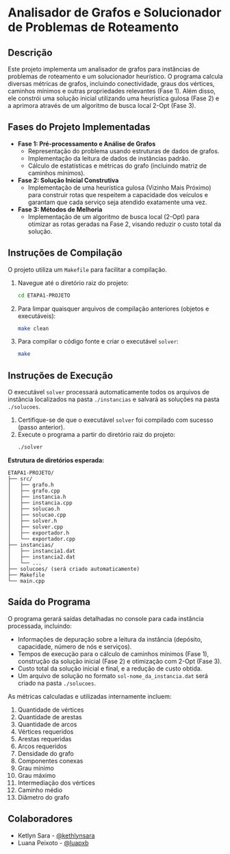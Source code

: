 # Analisador de Grafos e Solucionador de Problemas de Roteamento

## Descrição

Este projeto implementa um analisador de grafos para instâncias de problemas de roteamento e um solucionador heurístico. O programa calcula diversas métricas de grafos, incluindo conectividade, graus dos vértices, caminhos mínimos e outras propriedades relevantes (Fase 1). Além disso, ele constrói uma solução inicial utilizando uma heurística gulosa (Fase 2) e a aprimora através de um algoritmo de busca local 2-Opt (Fase 3).

## Fases do Projeto Implementadas

  * **Fase 1: Pré-processamento e Análise de Grafos**
      * Representação do problema usando estruturas de dados de grafos.
      * Implementação da leitura de dados de instâncias padrão.
      * Cálculo de estatísticas e métricas do grafo (incluindo matriz de caminhos mínimos).
  * **Fase 2: Solução Inicial Construtiva**
      * Implementação de uma heurística gulosa (Vizinho Mais Próximo) para construir rotas que respeitem a capacidade dos veículos e garantam que cada serviço seja atendido exatamente uma vez.
  * **Fase 3: Métodos de Melhoria**
      * Implementação de um algoritmo de busca local (2-Opt) para otimizar as rotas geradas na Fase 2, visando reduzir o custo total da solução.

## Instruções de Compilação

O projeto utiliza um `Makefile` para facilitar a compilação.

1.  Navegue até o diretório raiz do projeto:
    ```bash
    cd ETAPA1-PROJETO
    ```
2.  Para limpar quaisquer arquivos de compilação anteriores (objetos e executáveis):
    ```bash
    make clean
    ```
3.  Para compilar o código fonte e criar o executável `solver`:
    ```bash
    make
    ```

## Instruções de Execução

O executável `solver` processará automaticamente todos os arquivos de instância localizados na pasta `./instancias` e salvará as soluções na pasta `./solucoes`.

1.  Certifique-se de que o executável `solver` foi compilado com sucesso (passo anterior).
2.  Execute o programa a partir do diretório raiz do projeto:
    ```bash
    ./solver
    ```

**Estrutura de diretórios esperada:**

```
ETAPA1-PROJETO/
├── src/
│   ├── grafo.h
│   ├── grafo.cpp
│   ├── instancia.h
│   ├── instancia.cpp
│   ├── solucao.h
│   ├── solucao.cpp
│   ├── solver.h
│   ├── solver.cpp
│   ├── exportador.h
│   └── exportador.cpp
├── instancias/
│   ├── instancia1.dat
│   ├── instancia2.dat
│   └── ...
├── solucoes/ (será criado automaticamente)
├── Makefile
└── main.cpp
```

## Saída do Programa

O programa gerará saídas detalhadas no console para cada instância processada, incluindo:

  * Informações de depuração sobre a leitura da instância (depósito, capacidade, número de nós e serviços).
  * Tempos de execução para o cálculo de caminhos mínimos (Fase 1), construção da solução inicial (Fase 2) e otimização com 2-Opt (Fase 3).
  * Custo total da solução inicial e final, e a redução de custo obtida.
  * Um arquivo de solução no formato `sol-nome_da_instancia.dat` será criado na pasta `./solucoes`.

As métricas calculadas e utilizadas internamente incluem:

1.  Quantidade de vértices
2.  Quantidade de arestas
3.  Quantidade de arcos
4.  Vértices requeridos
5.  Arestas requeridas
6.  Arcos requeridos
7.  Densidade do grafo
8.  Componentes conexas
9.  Grau mínimo
10. Grau máximo
11. Intermediação dos vértices
12. Caminho médio
13. Diâmetro do grafo

## Colaboradores

  * Ketlyn Sara - [@kethlynsara](https://www.google.com/search?q=https://github.com/kethlynsara)
  * Luana Peixoto - [@luapxb](https://www.google.com/search?q=https://github.com/luapxb)